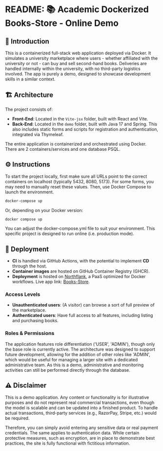 # README: 📚 Academic Dockerized Books-Store - Online Demo

## 🧭 Introduction

This is a containerized full-stack web application deployed via Docker. It simulates a university marketplace where users - whether affiliated with the university or not - can buy and sell second-hand books. Deliveries are handled internally within the university, with no third-party logistics involved. The app is purely a demo, designed to showcase development skills in a similar context.

## 🏗️ Architecture

The project consists of:

- **Front-End**: Located in the `Vite-jsx` folder, built with React and Vite.
- **Back-End**: Located in the `demo` folder, built with Java 17 and Spring. This also includes static forms and scripts for registration and authentication, integrated via Thymeleaf.

The entire application is containerized and orchestrated using Docker. There are 2 containers/services and one database PSQL.

## ⚙️ Instructions

To start the project locally, first make sure all URLs point to the correct containers on localhost (typically 5432, 8080, 5173). For some forms, you may need to manually reset these values. Then, use Docker Compose to launch the environment.

```bash
docker-compose up
```

Or, depending on your Docker version:

```bash
docker compose up
```

You can adjust the docker-compose.yml file to suit your environment. This specific project is designed to run online (i.e. production mode).

## 🚀 Deployment

- **CI** is handled via GitHub Actions, with the potential to implement **CD** through the host.
- **Container images** are hosted on GitHub Container Registry (GHCR).
- **Deployment** is hosted on [Northflank](https://northflank.com), a PaaS optimized for Docker workflows. Live app link: [Books-Store](https://p01--frontend--ls828smnbk6x.code.run/).

### Access Levels

- **Unauthenticated users**: (A visitor) can browse a sort of full preview of the marketplace.
- **Authenticated users**: Have full access to all features, including listing and purchasing books.

### Roles & Permissions

The application features role differentiation ('USER', 'ADMIN'), though only the base role is currently active. The architecture was designed to support future development, allowing for the addition of other roles like 'ADMIN', which would be useful for managing a larger site with a dedicated administrative team. As this is a demo, administrative and monitoring activities can still be performed directly through the database.

## ⚠️ Disclaimer

This is a demo application. Any content or functionality is for illustrative purposes and do not represent real commercial transactions, even though the model is scalable and can be updated into a finished product. To handle actual transactions, third-party services (e.g., RazorPay, Stripe, etc.) would be required.

Therefore, you can simply avoid entering any sensitive data or real payment credentials. The same applies to authentication data. While certain protective measures, such as encryption, are in place to demonstrate best practices, the site is fully functional with fictitious information.